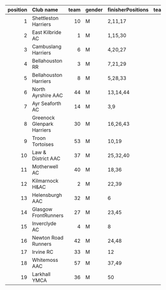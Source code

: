 |   position | Club name                  |   team | gender   | finisherPositions   |   teamPoints |   penaltyPoints |   totalPoints |   totalFinishers | Website                                    |
|-----------:|:---------------------------|-------:|:---------|:--------------------|-------------:|----------------:|--------------:|-----------------:|:-------------------------------------------|
|          1 | Shettleston Harriers       |     10 | M        | 2,11,17             |           30 |               0 |            30 |                4 | http://shettlestonharriers.org.uk/         |
|          2 | East Kilbride AC           |      1 | M        | 1,15,30             |           46 |               0 |            46 |                4 | http://www.ekac.org.uk/                    |
|          3 | Cambuslang Harriers        |      6 | M        | 4,20,27             |           51 |               0 |            51 |                4 | https://cambuslangharriers.org/            |
|          4 | Bellahouston RR            |      3 | M        | 7,21,29             |           57 |               0 |            57 |                5 | https://www.bellahoustonroadrunners.co.uk/ |
|          5 | Bellahouston Harriers      |      8 | M        | 5,28,33             |           66 |               0 |            66 |                6 | http://www.bellahoustonharriers.co.uk/     |
|          6 | North Ayrshire AAC         |     44 | M        | 13,14,44            |           71 |               0 |            71 |                3 | https://naathletics.co.uk/                 |
|          7 | Ayr Seaforth AC            |     14 | M        | 3,9                 |           12 |              61 |            73 |                2 | https://www.ayrseaforth.co.uk/             |
|          8 | Greenock Glenpark Harriers |     30 | M        | 16,26,43            |           85 |               0 |            85 |                4 | https://greenockglenparkharriers.com/      |
|          9 | Troon Tortoises            |     53 | M        | 10,19               |           29 |              61 |            90 |                2 | http://troontortoises.co.uk                |
|         10 | Law & District AAC         |     37 | M        | 25,32,40            |           97 |               0 |            97 |                3 | http://www.lawaac.co.uk/                   |
|         11 | Motherwell AC              |     40 | M        | 18,36               |           54 |              61 |           115 |                2 | https://motherwellac.com/                  |
|         12 | Kilmarnock H&AC            |      2 | M        | 22,39               |           61 |              61 |           122 |                2 | http://www.kilmarnockharriers.com/         |
|         13 | Helensburgh AAC            |     32 | M        | 6                   |            6 |             122 |           128 |                1 | https://www.helensburghaac.com/            |
|         14 | Glasgow FrontRunners       |     27 | M        | 23,45               |           68 |              61 |           129 |                2 | https://www.glasgowfrontrunners.org/       |
|         15 | Inverclyde AC              |      4 | M        | 8                   |            8 |             122 |           130 |                1 | https://www.inverclydeac.org/              |
|         16 | Newton Road Runners        |     42 | M        | 24,48               |           72 |              61 |           133 |                2 | https://www.newton-roadrunners.com/        |
|         17 | Irvine RC                  |     33 | M        | 12                  |           12 |             122 |           134 |                1 | https://www.irvinerunningclub.co.uk/       |
|         18 | Whitemoss AAC              |     57 | M        | 37,49               |           86 |              61 |           147 |                2 | https://whitemossaac.co.uk/                |
|         19 | Larkhall YMCA              |     36 | M        | 50                  |           50 |             122 |           172 |                1 | https://www.larkhallymcaharriers.org       |